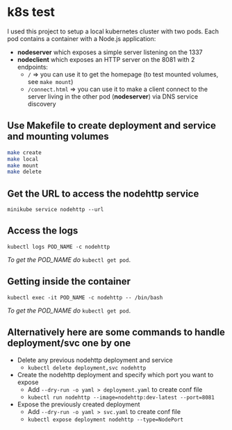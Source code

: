 # k8s test

I used this project to setup a local kubernetes cluster with two pods.
Each pod contains a container with a Node.js application:

* **nodeserver** which exposes a simple server listening on the 1337
* **nodeclient** which exposes an HTTP server on the 8081 with 2 endpoints:
  * `/` => you can use it to get the homepage (to test mounted volumes, see `make mount`)
  * `/connect.html` => you can use it to make a client connect to
    the server living in the other pod (**nodeserver**) via DNS service discovery

## Use Makefile to create deployment and service and mounting volumes
```bash
make create
make local
make mount
make delete
```

## Get the URL to access the nodehttp service
`minikube service nodehttp --url`

## Access the logs
`kubectl logs POD_NAME -c nodehttp`

*To get the POD_NAME do* `kubectl get pod`.

## Getting inside the container
`kubectl exec -it POD_NAME -c nodehttp -- /bin/bash`

*To get the POD_NAME do* `kubectl get pod`.

## Alternatively here are some commands to handle deployment/svc one by one

* Delete any previous nodehttp deployment and service
  * `kubectl delete deployment,svc nodehttp`
* Create the nodehttp deployment and specify which port you want to expose
  * Add `--dry-run -o yaml > deployment.yaml` to create conf file
  * `kubectl run nodehttp --image=nodehttp:dev-latest --port=8081`
* Expose the previously created deployment
  * Add `--dry-run -o yaml > svc.yaml` to create conf file
  * `kubectl expose deployment nodehttp --type=NodePort`
